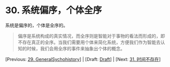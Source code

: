 # 30. 系统偏序，个体全序

系统是偏序的，个体是全序的。

> 偏序是系统构成的真实情况，而全序则是智能对于事物的看法而形成的，即不存在真正的全序。当我们需要用个体来简化系统，方便我们作为智能去认知的时候，我们会用全序的事件来抽象出个体的概念。

[Previous: [29. GeneralSychohistory](29.md)] | [Draft: [Draft](../Draft.md)] | [Next: [31. 时间不存在](31.md)]